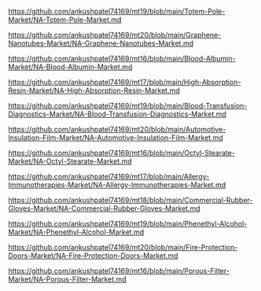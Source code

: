 <p><a href="https://github.com/ankushpatel74169/mt19/blob/main/Totem-Pole-Market/NA-Totem-Pole-Market.md">https://github.com/ankushpatel74169/mt19/blob/main/Totem-Pole-Market/NA-Totem-Pole-Market.md</a></p><p><a href="https://github.com/ankushpatel74169/mt20/blob/main/Graphene-Nanotubes-Market/NA-Graphene-Nanotubes-Market.md">https://github.com/ankushpatel74169/mt20/blob/main/Graphene-Nanotubes-Market/NA-Graphene-Nanotubes-Market.md</a></p><p><a href="https://github.com/ankushpatel74169/mt16/blob/main/Blood-Albumin-Market/NA-Blood-Albumin-Market.md">https://github.com/ankushpatel74169/mt16/blob/main/Blood-Albumin-Market/NA-Blood-Albumin-Market.md</a></p><p><a href="https://github.com/ankushpatel74169/mt17/blob/main/High-Absorption-Resin-Market/NA-High-Absorption-Resin-Market.md">https://github.com/ankushpatel74169/mt17/blob/main/High-Absorption-Resin-Market/NA-High-Absorption-Resin-Market.md</a></p><p><a href="https://github.com/ankushpatel74169/mt19/blob/main/Blood-Transfusion-Diagnostics-Market/NA-Blood-Transfusion-Diagnostics-Market.md">https://github.com/ankushpatel74169/mt19/blob/main/Blood-Transfusion-Diagnostics-Market/NA-Blood-Transfusion-Diagnostics-Market.md</a></p><p><a href="https://github.com/ankushpatel74169/mt20/blob/main/Automotive-Insulation-Film-Market/NA-Automotive-Insulation-Film-Market.md">https://github.com/ankushpatel74169/mt20/blob/main/Automotive-Insulation-Film-Market/NA-Automotive-Insulation-Film-Market.md</a></p><p><a href="https://github.com/ankushpatel74169/mt16/blob/main/Octyl-Stearate-Market/NA-Octyl-Stearate-Market.md">https://github.com/ankushpatel74169/mt16/blob/main/Octyl-Stearate-Market/NA-Octyl-Stearate-Market.md</a></p><p><a href="https://github.com/ankushpatel74169/mt17/blob/main/Allergy-Immunotherapies-Market/NA-Allergy-Immunotherapies-Market.md">https://github.com/ankushpatel74169/mt17/blob/main/Allergy-Immunotherapies-Market/NA-Allergy-Immunotherapies-Market.md</a></p><p><a href="https://github.com/ankushpatel74169/mt18/blob/main/Commercial-Rubber-Gloves-Market/NA-Commercial-Rubber-Gloves-Market.md">https://github.com/ankushpatel74169/mt18/blob/main/Commercial-Rubber-Gloves-Market/NA-Commercial-Rubber-Gloves-Market.md</a></p><p><a href="https://github.com/ankushpatel74169/mt19/blob/main/Phenethyl-Alcohol-Market/NA-Phenethyl-Alcohol-Market.md">https://github.com/ankushpatel74169/mt19/blob/main/Phenethyl-Alcohol-Market/NA-Phenethyl-Alcohol-Market.md</a></p><p><a href="https://github.com/ankushpatel74169/mt20/blob/main/Fire-Protection-Doors-Market/NA-Fire-Protection-Doors-Market.md">https://github.com/ankushpatel74169/mt20/blob/main/Fire-Protection-Doors-Market/NA-Fire-Protection-Doors-Market.md</a></p><p><a href="https://github.com/ankushpatel74169/mt16/blob/main/Porous-Filter-Market/NA-Porous-Filter-Market.md">https://github.com/ankushpatel74169/mt16/blob/main/Porous-Filter-Market/NA-Porous-Filter-Market.md</a></p>
